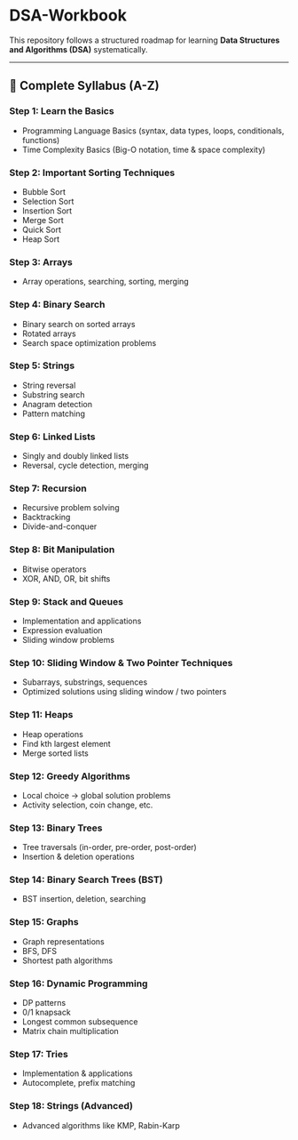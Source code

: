 # DSA-Workbook

This repository follows a structured roadmap for learning **Data Structures and Algorithms (DSA)** systematically.  

---

## 🧭 Complete Syllabus (A-Z)

### Step 1: Learn the Basics
- Programming Language Basics (syntax, data types, loops, conditionals, functions)
- Time Complexity Basics (Big-O notation, time & space complexity)

### Step 2: Important Sorting Techniques
- Bubble Sort
- Selection Sort
- Insertion Sort
- Merge Sort
- Quick Sort
- Heap Sort

### Step 3: Arrays
- Array operations, searching, sorting, merging

### Step 4: Binary Search
- Binary search on sorted arrays
- Rotated arrays
- Search space optimization problems

### Step 5: Strings
- String reversal
- Substring search
- Anagram detection
- Pattern matching

### Step 6: Linked Lists
- Singly and doubly linked lists
- Reversal, cycle detection, merging

### Step 7: Recursion
- Recursive problem solving
- Backtracking
- Divide-and-conquer

### Step 8: Bit Manipulation
- Bitwise operators
- XOR, AND, OR, bit shifts

### Step 9: Stack and Queues
- Implementation and applications
- Expression evaluation
- Sliding window problems

### Step 10: Sliding Window & Two Pointer Techniques
- Subarrays, substrings, sequences
- Optimized solutions using sliding window / two pointers

### Step 11: Heaps
- Heap operations
- Find kth largest element
- Merge sorted lists

### Step 12: Greedy Algorithms
- Local choice → global solution problems
- Activity selection, coin change, etc.

### Step 13: Binary Trees
- Tree traversals (in-order, pre-order, post-order)
- Insertion & deletion operations

### Step 14: Binary Search Trees (BST)
- BST insertion, deletion, searching

### Step 15: Graphs
- Graph representations
- BFS, DFS
- Shortest path algorithms

### Step 16: Dynamic Programming
- DP patterns
- 0/1 knapsack
- Longest common subsequence
- Matrix chain multiplication

### Step 17: Tries
- Implementation & applications
- Autocomplete, prefix matching

### Step 18: Strings (Advanced)
- Advanced algorithms like KMP, Rabin-Karp

